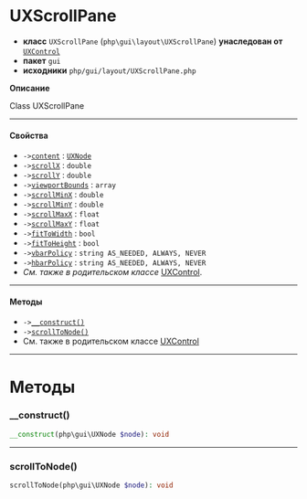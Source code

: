 # UXScrollPane

- **класс** `UXScrollPane` (`php\gui\layout\UXScrollPane`) **унаследован от** [`UXControl`](https://github.com/VenityStudio/android/tree/master/jphp-android-ext/api-docs/classes/php/gui/UXControl.ru.md)
- **пакет** `gui`
- **исходники** `php/gui/layout/UXScrollPane.php`

**Описание**

Class UXScrollPane

---

#### Свойства

- `->`[`content`](#prop-content) : [`UXNode`](https://github.com/VenityStudio/android/tree/master/jphp-android-ext/api-docs/classes/php/gui/UXNode.ru.md)
- `->`[`scrollX`](#prop-scrollx) : `double`
- `->`[`scrollY`](#prop-scrolly) : `double`
- `->`[`viewportBounds`](#prop-viewportbounds) : `array`
- `->`[`scrollMinX`](#prop-scrollminx) : `double`
- `->`[`scrollMinY`](#prop-scrollminy) : `double`
- `->`[`scrollMaxX`](#prop-scrollmaxx) : `float`
- `->`[`scrollMaxY`](#prop-scrollmaxy) : `float`
- `->`[`fitToWidth`](#prop-fittowidth) : `bool`
- `->`[`fitToHeight`](#prop-fittoheight) : `bool`
- `->`[`vbarPolicy`](#prop-vbarpolicy) : `string AS_NEEDED, ALWAYS, NEVER`
- `->`[`hbarPolicy`](#prop-hbarpolicy) : `string AS_NEEDED, ALWAYS, NEVER`
- *См. также в родительском классе* [UXControl](https://github.com/VenityStudio/android/tree/master/jphp-android-ext/api-docs/classes/php/gui/UXControl.ru.md).

---

#### Методы

- `->`[`__construct()`](#method-__construct)
- `->`[`scrollToNode()`](#method-scrolltonode)
- См. также в родительском классе [UXControl](https://github.com/VenityStudio/android/tree/master/jphp-android-ext/api-docs/classes/php/gui/UXControl.ru.md)

---
# Методы

<a name="method-__construct"></a>

### __construct()
```php
__construct(php\gui\UXNode $node): void
```

---

<a name="method-scrolltonode"></a>

### scrollToNode()
```php
scrollToNode(php\gui\UXNode $node): void
```